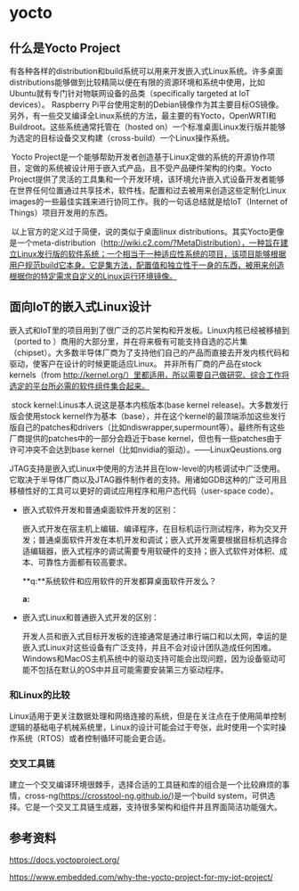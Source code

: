 # yocto

## 什么是Yocto Project	

​	有各种各样的distribution和build系统可以用来开发嵌入式Linux系统。许多桌面distributions能够做到比较精简以便在有限的资源环境和系统中使用，比如Ubuntu就有专门针对物联网设备的品类（specifically targeted at IoT devices）。 Raspberry Pi平台使用定制的Debian镜像作为其主要目标OS镜像。另外，有一些交叉编译全Linux系统的方法，最主要的有Yocto，OpenWRTl和Buildroot。这些系统通常托管在（hosted on）一个标准桌面Linux发行版并能够为选定的目标设备交叉构建（cross-build）一个Linux操作系统。

​	Yocto Project是一个能够帮助开发者创造基于Linux定做的系统的开源协作项目，定做的系统被设计用于嵌入式产品，且不受产品硬件架构的约束。Yocto Project提供了灵活的工具集和一个开发环境，该环境允许嵌入式设备开发者能够在世界任何位置通过共享技术，软件栈，配置和过去被用来创造这些定制化Linux images的一些最佳实践来进行协同工作。我的一句话总结就是给IoT（Internet of Things）项目开发用的东西。

​	以上官方的定义过于简便，说的类似于桌面linux distributions。其实Yocto更像是一个meta-distribution（http://wiki.c2.com/?MetaDistribution），一种旨在建立Linux发行版的软件系统；一个相当于一种适应性系统的项目，该项目能够根据用户规范build它本身。它是集方法，配置值和独立性于一身的东西，被用来创造根据你的特定需求自定义的Linux运行环境镜像。

## 面向IoT的嵌入式Linux设计

嵌入式和IoT里的项目用到了很广泛的芯片架构和开发板。Linux内核已经被移植到（ported to ）商用的大部分里，并在将来极有可能支持自选的芯片集（chipset）。大多数半导体厂商为了支持他们自己的产品而直接去开发内核代码和驱动，使客户在设计的时候更能适应Linux。 并非所有厂商的产品在stock kernels（from http://kernel.org/）里都适用，所以需要自己做研究、综合工作将选定的平台所必需的软件组件集合起来。

​	stock kernel:Linus本人说这是基本内核版本(base kernel release)。大多数发行版会使用stock kernel作为基本（base），并在这个kernel的最顶端添加这些发行版自己的patches和drivers（比如ndiswrapper,supermount等）。最终所有这些厂商提供的patches中的一部分会趋近于base kernel，但也有一些patches由于许可冲突不会达到base kernel（比如nvidia的驱动）。——LinuxQeustions.org

​	JTAG支持是嵌入式Linux中使用的方法并且在low-level的内核调试中广泛使用。它取决于半导体厂商以及JTAG器件制作者的支持。用诸如GDB这种的广泛可用且移植性好的工具可以更好的调试应用程序和用户态代码（user-space code）。

* 嵌入式软件开发和普通桌面软件开发的区别：

  嵌入式开发在宿主机上编辑、编译程序，在目标机运行测试程序，称为交叉开发；普通桌面软件开发在本机开发和调试；嵌入式开发需要根据目标机选择合适编辑器，嵌入式程序的调试需要专用软硬件的支持；嵌入式软件对体积、成本、可靠性方面都有较高要求。  

  **q:**系统软件和应用软件的开发都算桌面软件开发么？
  
  **a:**

* 嵌入式Linux和普通嵌入式开发的区别：

  开发人员和嵌入式目标开发板的连接通常是通过串行端口和以太网，幸运的是嵌入式Linux对这些设备有广泛支持，并且不会对设计团队造成任何困难。Windows和MacOS主机系统中的驱动支持可能会出现问题，因为设备驱动可能不包括在默认的OS中并且可能需要安装第三方驱动程序。

### 和Linux的比较

​	Linux适用于更关注数据处理和网络连接的系统，但是在关注点在于使用简单控制逻辑的基础电子机械系统里，Linux的设计可能会过于夸张，此时使用一个实时操作系统（RTOS）或者控制循环可能会更合适。

### 交叉工具链

​	建立一个交叉编译环境很棘手，选择合适的工具链和库的组合是一个比较麻烦的事情，cross-ng(https://crosstool-ng.github.io/)是一个build system，可供选择。它是一个交叉工具链生成器，支持很多架构和组件并且界面简洁功能强大。

## 参考资料

https://docs.yoctoproject.org/

https://www.embedded.com/why-the-yocto-project-for-my-iot-project/	







